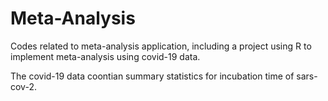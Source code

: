 # Meta-Analysis

Codes related to meta-analysis application, including a project using R to implement meta-analysis using covid-19 data.

The covid-19 data coontian summary statistics for incubation time of sars-cov-2.